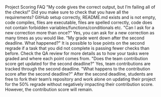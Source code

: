 Project Scoring FAQ
"My code gives the correct output, but I’m failing all of the checks!"
Did you make sure to check that you have all the requirements? GitHub setup correctly, README.md exists and is not empty, code compiles, files are executable, files are spelled correctly, code does not contain forbidden variables/functions/conditionals etc.
"Can I ask for a new correction more than once?"
Yes, you can ask for a new correction as many times as you would like.
"My grade went down after the second deadline. What happened?"
It is possible to lose points on the second regrade if a task that you did not complete is passing fewer checks than before. Check the QA review for more details as to how your tasks were graded and where each point comes from. 
"Does the team contribution score get updated for the second deadline?"
Yes, team contributions are tracked through the second deadline.
"What happens to the contribution score after the second deadline?"
After the second deadline, students are free to fork their team’s repository and work alone on updating their project for the 50% regrade without negatively impacting their contribution score. However, the contribution score will remain.